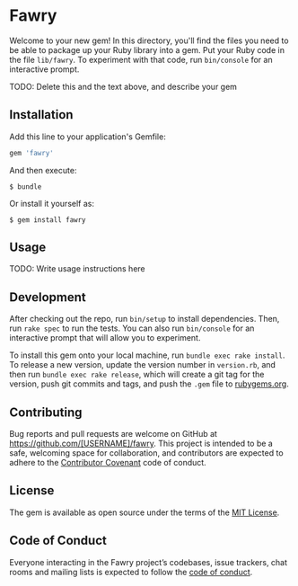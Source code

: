 # Fawry

Welcome to your new gem! In this directory, you'll find the files you need to be able to package up your Ruby library into a gem. Put your Ruby code in the file `lib/fawry`. To experiment with that code, run `bin/console` for an interactive prompt.

TODO: Delete this and the text above, and describe your gem

## Installation

Add this line to your application's Gemfile:

```ruby
gem 'fawry'
```

And then execute:

    $ bundle

Or install it yourself as:

    $ gem install fawry

## Usage

TODO: Write usage instructions here

## Development

After checking out the repo, run `bin/setup` to install dependencies. Then, run `rake spec` to run the tests. You can also run `bin/console` for an interactive prompt that will allow you to experiment.

To install this gem onto your local machine, run `bundle exec rake install`. To release a new version, update the version number in `version.rb`, and then run `bundle exec rake release`, which will create a git tag for the version, push git commits and tags, and push the `.gem` file to [rubygems.org](https://rubygems.org).

## Contributing

Bug reports and pull requests are welcome on GitHub at https://github.com/[USERNAME]/fawry. This project is intended to be a safe, welcoming space for collaboration, and contributors are expected to adhere to the [Contributor Covenant](http://contributor-covenant.org) code of conduct.

## License

The gem is available as open source under the terms of the [MIT License](https://opensource.org/licenses/MIT).

## Code of Conduct

Everyone interacting in the Fawry project’s codebases, issue trackers, chat rooms and mailing lists is expected to follow the [code of conduct](https://github.com/[USERNAME]/fawry/blob/master/CODE_OF_CONDUCT.md).

